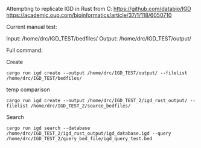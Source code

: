 Attempting to replicate IGD in Rust from C:
https://github.com/databio/IGD
https://academic.oup.com/bioinformatics/article/37/1/118/6050710

Current manual test:

Input: /home/drc/IGD_TEST/bedfiles/
Output: /home/drc/IGD_TEST/output/

Full command:

Create
```
cargo run igd create --output /home/drc/IGD_TEST/output/ --filelist /home/drc/IGD_TEST/bedfiles/
```

temp comparison
```
cargo run igd create --output /home/drc/IGD_TEST_2/igd_rust_output/ --filelist /home/drc/IGD_TEST_2/source_bedfiles/
```

Search
```
cargo run igd search --database /home/drc/IGD_TEST_2/igd_rust_output/igd_database.igd --query /home/drc/IGD_TEST_2/query_bed_file/igd_query_test.bed
```